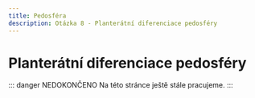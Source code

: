 ```yaml
---
title: Pedosféra
description: Otázka 8 - Planterátní diferenciace pedosféry
---
```


# **Planterátní diferenciace pedosféry**

::: danger NEDOKONČENO
Na této stránce ještě stále pracujeme.
:::

